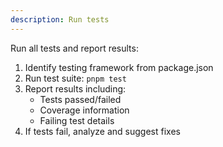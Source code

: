 ```yaml
---
description: Run tests
---
```


Run all tests and report results:

1. Identify testing framework from package.json
2. Run test suite: `pnpm test`
3. Report results including:
   - Tests passed/failed
   - Coverage information
   - Failing test details
4. If tests fail, analyze and suggest fixes